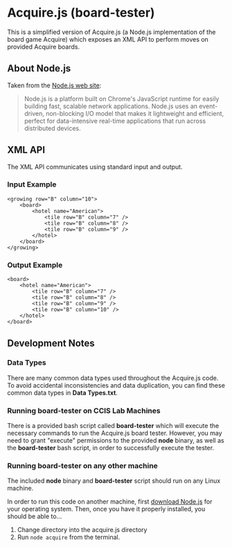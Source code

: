 Acquire.js (board-tester)
==========
This is a simplified version of Acquire.js (a Node.js implementation of the board game Acquire) which exposes an XML API to perform moves on provided Acquire boards.

## About Node.js

Taken from the [Node.js web site](http://www.nodejs.org):

> Node.js is a platform built on Chrome's JavaScript runtime for easily building fast, scalable network applications. Node.js uses an event-driven, non-blocking I/O model that makes it lightweight and efficient, perfect for data-intensive real-time applications that run across distributed devices.

## XML API
The XML API communicates using standard input and output.

### Input Example
	<growing row="B" column="10">
		<board>
			<hotel name="American">
				<tile row="B" column="7" />
				<tile row="B" column="8" />
				<tile row="B" column="9" />
			</hotel>
		</board>
	</growing>

### Output Example
    <board>
        <hotel name="American">
        	<tile row="B" column="7" />
        	<tile row="B" column="8" />
        	<tile row="B" column="9" />
        	<tile row="B" column="10" />
        </hotel>
    </board>

## Development Notes

### Data Types
There are many common data types used throughout the Acquire.js code.  To avoid accidental inconsistencies and data duplication, you can find these common data types in **Data Types.txt**.

### Running board-tester on CCIS Lab Machines
There is a provided bash script called **board-tester** which will execute the necessary commands to run the  Acquire.js board tester.  However, you may need to grant "execute" permissions to the provided **node** binary, as well as the **board-tester** bash script, in order to successfully execute the tester.

### Running board-tester on any other machine
The included **node** binary and **board-tester** script should run on any Linux machine.

In order to run this code on another machine, first [download Node.js](http://www.nodejs.org/download/) for your operating system.  Then, once you have it properly installed, you should be able to…

1. Change directory into the acquire.js directory
2. Run `node acquire` from the terminal.